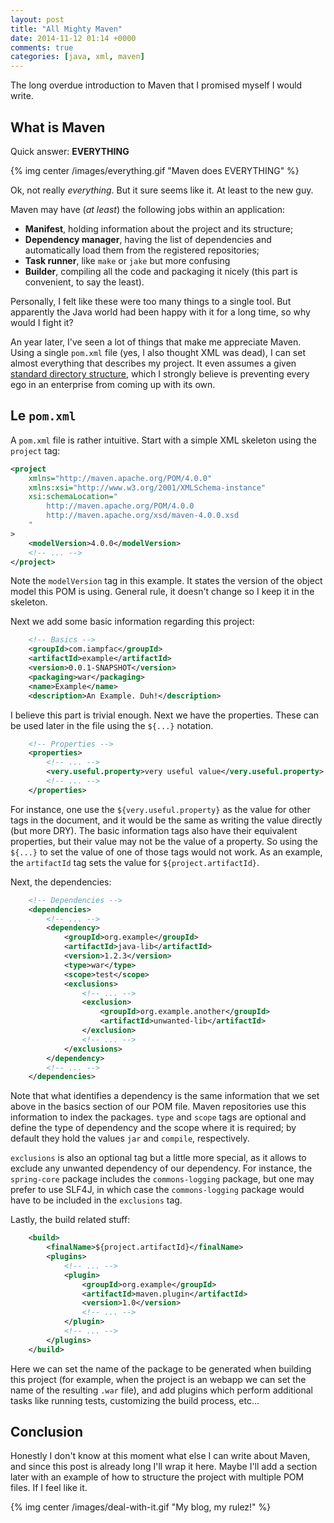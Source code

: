 ```yaml
---
layout: post
title: "All Mighty Maven"
date: 2014-11-12 01:14 +0000
comments: true
categories: [java, xml, maven]
---
```


The long overdue introduction to Maven that I promised myself I would write.

<!-- more -->

## What is Maven

Quick answer: **EVERYTHING**

{% img center /images/everything.gif "Maven does EVERYTHING" %}

Ok, not really *everything*. But it sure seems like it. At least to the new guy.

Maven may have (*at least*) the following jobs within an application:

* **Manifest**, holding information about the project and its structure;
* **Dependency manager**, having the list of dependencies and automatically load them from the registered repositories;
* **Task runner**, like `make` or `jake` but more confusing
* **Builder**, compiling all the code and packaging it nicely (this part is convenient, to say the least).

Personally, I felt like these were too many things to a single tool. But apparently the Java world had been happy with it for a long time, so why would I fight it?

An year later, I've seen a lot of things that make me appreciate Maven. Using a single `pom.xml` file (yes, I also thought XML was dead), I can set almost everything that describes my project. It even assumes a given [standard directory structure][1], which I strongly believe is preventing every ego in an enterprise from coming up with its own.


## Le `pom.xml`

A `pom.xml` file is rather intuitive. Start with a simple XML skeleton using the `project` tag:

``` xml
<project
    xmlns="http://maven.apache.org/POM/4.0.0"
    xmlns:xsi="http://www.w3.org/2001/XMLSchema-instance"
    xsi:schemaLocation="
        http://maven.apache.org/POM/4.0.0
        http://maven.apache.org/xsd/maven-4.0.0.xsd
    "
>
    <modelVersion>4.0.0</modelVersion>
    <!-- ... -->
</project>
```

Note the `modelVersion` tag in this example. It states the version of the object model this POM is using. General rule, it doesn't change so I keep it in the skeleton.

Next we add some basic information regarding this project:

``` xml
    <!-- Basics -->
    <groupId>com.iampfac</groupId>
    <artifactId>example</artifactId>
    <version>0.0.1-SNAPSHOT</version>
    <packaging>war</packaging>
    <name>Example</name>
    <description>An Example. Duh!</description>
```

I believe this part is trivial enough. Next we have the properties. These can be used later in the file using the `${...}` notation.

``` xml
    <!-- Properties -->
    <properties>
        <!-- ... -->
        <very.useful.property>very useful value</very.useful.property>
        <!-- ... -->
    </properties>
```

For instance, one use the `${very.useful.property}` as the value for other tags in the document, and it would be the same as writing the value directly (but more DRY). The basic information tags also have their equivalent properties, but their value may not be the value of a property. So using the `${...}` to set the value of one of those tags would not work. As an example, the `artifactId` tag sets the value for `${project.artifactId}`.

Next, the dependencies:

``` xml
    <!-- Dependencies -->
    <dependencies>
        <!-- ... -->
        <dependency>
            <groupId>org.example</groupId>
            <artifactId>java-lib</artifactId>
            <version>1.2.3</version>
            <type>war</type>
            <scope>test</scope>
            <exclusions>
                <!-- ... -->
                <exclusion>
                    <groupId>org.example.another</groupId>
                    <artifactId>unwanted-lib</artifactId>
                </exclusion>
                <!-- ... -->
            </exclusions>
        </dependency>
        <!-- ... -->
    </dependencies>
```

Note that what identifies a dependency is the same information that we set above in the basics section of our POM file. Maven repositories use this information to index the packages. `type` and `scope` tags are optional and define the type of dependency and the scope where it is required; by default they hold the values `jar` and `compile`, respectively.

`exclusions` is also an optional tag but a little more special, as it allows to exclude any unwanted dependency of our dependency. For instance, the `spring-core` package includes the `commons-logging` package, but one may prefer to use SLF4J, in which case the `commons-logging` package would have to be included in the `exclusions` tag.

Lastly, the build related stuff:

``` xml
    <build>
        <finalName>${project.artifactId}</finalName>
        <plugins>
            <!-- ... -->
            <plugin>
                <groupId>org.example</groupId>
                <artifactId>maven.plugin</artifactId>
                <version>1.0</version>
                <!-- ... -->
            </plugin>
            <!-- ... -->
        </plugins>
    </build>
```

Here we can set the name of the package to be generated when building this project (for example, when the project is an webapp we can set the name of the resulting `.war` file), and add plugins which perform additional tasks like running tests, customizing the build process, etc...

## Conclusion

Honestly I don't know at this moment what else I can write about Maven, and since this post is already long I'll wrap it here. Maybe I'll add a section later with an example of how to structure the project with multiple POM files. If I feel like it.

{% img center /images/deal-with-it.gif "My blog, my rulez!" %}

[1]: http://maven.apache.org/guides/introduction/introduction-to-the-standard-directory-layout.html